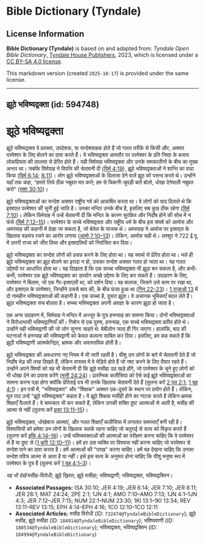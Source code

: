 # Bible Dictionary (Tyndale)

## License Information

**Bible Dictionary (Tyndale)** is based on and adapted from: _Tyndale Open Bible Dictionary_, [Tyndale House Publishers](https://tyndaleopenresources.com/), 2023, which is licensed under a [CC BY-SA 4.0 license](https://creativecommons.org/licenses/by-sa/4.0/legalcode.en).

This markdown version (created `2025-10-17`) is provided under the same license.



--------------------------------

## झूठे भविष्यद्वक्ता (id: 594748)

झूठे भविष्यद्वक्ता
==================

झूठे भविष्यद्वक्ता वे प्रवक्ता, उपदेशक, या सन्देशवाहक होते हैं जो गलत तरीके से किसी और, अक्सर परमेश्वर के लिए बोलने का दावा करते हैं। ये भविष्यद्वक्ता आमतौर पर परमेश्वर के प्रति निष्ठा के बजाय लोकप्रियता की लालसा से प्रेरित होते हैं। यही यिर्मयाह भविष्यद्वक्ता और उनके समकालीनों के बीच का मुख्य अन्तर था। जबकि यिर्मयाह ने विपत्ति की चेतावनी दी ([यिर्म 4:19](https://ref.ly/Jer4:19)), झूठे भविष्यद्वक्ताओं ने शान्ति का वादा किया ([यिर्म 6:14](https://ref.ly/Jer6:14); [8:11](https://ref.ly/Jer8:11))। लोग झूठे भविष्यद्वक्ताओं के दिलासा देने वाले झूठ को पसन्द करते थे। उन्होंने यहाँ तक कहा, “हमारे लिये ठीक नबूवत मत करो; हम से चिकनी\-चुपड़ी बातें बोलो, धोखा देनेवाली नबूवत करो” ([यशा 30:10](https://ref.ly/Isa30:10))।

झूठे भविष्यद्वक्ताओं का सन्देश अक्सर राष्ट्रीय गर्व को आकर्षित करता था। वे लोगों को याद दिलाते थे कि इस्राएल परमेश्वर की चुनी हुई जाति है। उनका मन्दिर उनके बीच है, इसलिए सब कुछ ठीक रहेगा ([यिर्म 7:10](https://ref.ly/Jer7:10))। लेकिन यिर्मयाह ने उन्हें चेतावनी दी कि मन्दिर के कारण सुरक्षित और निर्दोष होने की सोच में न फंसे ([यिर्म 7:12–15](https://ref.ly/Jer7:12-Jer7:15))। परमेश्वर के सच्चे भविष्यद्वक्ता और राष्ट्रीय धर्म के बीच इस संघर्ष को आमोस और अमस्याह की कहानी में देखा जा सकता है, जो बेतेल के याजक थे। अमस्याह ने आमोस पर इस्राएल के खिलाफ षड्यंत्र रचने का आरोप लगाया ([आमो 7:10–13](https://ref.ly/Amos7:10-Amos7:13))। लेकिन, आमोस सही थे। अश्शुर ने 722 ई.पू. में उत्तरी राज्य को जीत लिया और इस्राएलियों को निर्वासित कर दिया।

झूठे भविष्यद्वक्ता का सन्देश लोगों को प्रसन्न करने के लिए होता था। यह स्वार्थ से प्रेरित होता था। भले ही झूठे भविष्यद्वक्ता का झूठ बोलने का इरादा न हो, उसका सन्देश अक्सर गलत हो जाता था। यह गलत उद्देश्यों पर आधारित होता था। यह दिखाता है कि एक सच्चा भविष्यद्वक्ता भी झूठा बन सकता है, और कभी\-कभी, परमेश्वर एक झूठे भविष्यद्वक्ता का उपयोग अच्छे उद्देश्य के लिए कर सकते हैं। उदाहरण के लिए, परमेश्वर ने बिलाम, जो एक गैर\-इस्राएली था, को दर्शन दिया। वह बालाक, जिसने उसे काम पर रखा था, और इस्राएल के परमेश्वर, जिन्होंने उससे बात की, के बीच फंसा हुआ था ([गिन 22–23](https://ref.ly/Num22:1-Num23:30))। [1 राजाओं 13](https://ref.ly/1Kgs13:1-1Kgs13:34) में दो नामहीन भविष्यद्वक्ताओं की कहानी है। एक सच्चा है, दूसरा झूठा। वे अचानक भूमिकाएँ बदल लेते हैं। झूठा भविष्यद्वक्ता सच बोलता है। सच्चा भविष्यद्वक्ता अपनी अवज्ञा के कारण झूठा हो जाता है।

एक अन्य उदाहरण में, यिर्मयाह ने मन्दिर में अज्जूर के पुत्र हनन्याह का सामना किया। दोनों भविष्यद्वक्ताओं ने विरोधाभासी भविष्यद्वाणियाँ कीं। गिबोन से एक पुरुष, हनन्याह, एक सच्चे भविष्यद्वक्ता प्रतीत होते थे। उन्होंने वही भविष्यद्वाणी की जो लोग सुनना चाहते थे: बेबीलोन जल्द ही गिर जाएगा। हालांकि, बाद की घटनाओं ने हनन्याह की भविष्यद्वाणी को केवल कल्पना साबित कर दिया। इसलिए, हम कह सकते हैं कि झूठी भविष्यद्वाणी आत्मकेन्द्रित, भ्रामक और अवास्तविक होती है।

झूठे भविष्यद्वक्ता की अवधारणा नए नियम में भी जारी रहती है। यीशु उन लोगों के बारे में चेतावनी देते हैं जो निर्दोष भेड़ की तरह दिखते हैं, लेकिन वास्तव में वे भेड़िये होते हैं जो नष्ट करने के लिए तैयार रहते हैं। उन्होंने अपने शिष्यों को यह भी चेतावनी दी कि झूठे मसीहा उठ खड़े होंगे, जो परमेश्वर के चुने हुए लोगों को भी धोखा देने का प्रयास करेंगे ([मत्ती 24:24](https://ref.ly/Matt24:24))। प्रारम्भिक कलीसिया को ऐसे कई झूठे भविष्यद्वक्ताओं का सामना करना पड़ा होगा क्योंकि प्रेरिताई पत्र भी उनके खिलाफ चेतावनी देते हैं (तुलना करें [2 पत 2:1](https://ref.ly/2Pet2:1); [1 यूह 4:1](https://ref.ly/1John4:1))। इन पत्रों में, "भविष्यद्वक्ता" और "शिक्षक" अक्सर एक\-दूसरे के स्थान पर प्रयोग होते हैं। लेकिन, मूल पाठ उन्हें "झूठे भविष्यद्वक्ता" कहता है। ये झूठे शिक्षक मसीही होने का नाटक करते हैं लेकिन भ्रामक शिक्षाएँ फैलाते हैं। वे चमत्कार भी कर सकते हैं, लेकिन उनकी शक्ति दुष्ट आत्माओं से आती है, मसीह की आत्मा से नहीं (तुलना करें [प्रका 13:11–15](https://ref.ly/Rev13:11-Rev13:15))।

झूठे भविष्यद्वक्ता, धोखेबाज आत्माएं, और गलत शिक्षाएँ कलीसिया में लगातार समस्याएँ बनी रही है। विश्वासियों को हमेशा उन लोगों के खिलाफ सतर्क रहना चाहिए जो चतुराई से सत्य को विकृत करते हैं (तुलना करें [इफि 4:14–16](https://ref.ly/Eph4:14-Eph4:16))। उन्हें भविष्यवक्ताओं की आत्माओं का परीक्षण करना चाहिए कि वे परमेश्वर से हैं या दुष्ट से ([1 कुरि 12:10–11](https://ref.ly/1Cor12:10-1Cor12:11))। हमें हर उस व्यक्ति पर विश्वास नहीं करना चाहिए जो परमेश्वर से सन्देश पाने का दावा करता है। हमें आत्माओं की "परख" करना चाहिए। हमें यह देखना चाहिए कि उनका सन्देश पवित्र आत्मा से आता है या नहीं। इसे इस सत्य के अनुरूप होना चाहिए कि यीशु मनुष्य रूप में परमेश्वर के पुत्र हैं (तुलना करें [1 यूह 4:1–3](https://ref.ly/1John4:1-1John4:3))।

*यह भी देखें* मसीह\-विरोधी; झूठे ख्रिस्त, झूठे मसीहा; भविष्यद्वाणी; भविष्यद्वक्ता, भविष्यद्वक्तिन।

* **Associated Passages:** ISA 30:10; JER 4:19; JER 6:14; JER 7:10; JER 8:11; JER 28:1; MAT 24:24; 2PE 2:1; 1JN 4:1; AMO 7:10–AMO 7:13; 1JN 4:1–1JN 4:3; JER 7:12–JER 7:15; NUM 22:1–NUM 23:30; 1KI 13:1–1KI 13:34; REV 13:11–REV 13:15; EPH 4:14–EPH 4:16; 1CO 12:10–1CO 12:11
* **Associated Articles:** मसीह विरोधी (ID: `732474@TyndaleBibleDictionary`); झूठे मसीह, झूठे मसीहा (ID: `184914@TyndaleBibleDictionary`); भविष्यवाणी (ID: `180534@TyndaleBibleDictionary`); भविष्यद्वक्ता, भविष्यद्वक्तिन (ID: `184994@TyndaleBibleDictionary`)

